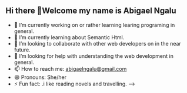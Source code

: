 ## Hi there 👋Welcome my name is Abigael Ngalu

- 🔭 I’m currently working on or rather learning learing programing in general.
- 🌱 I’m currently learning about Semantic Html.
- 👯 I’m looking to collaborate with other web developers on in the near future.
- 🤔 I’m looking for help with understanding the web development in general.
- 📫 How to reach me: abigaelngalu@gmail.com
- 😄 Pronouns: She/her
- ⚡ Fun fact: .i like reading novels and travelling.
-->
